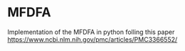 # MFDFA
Implementation of the MFDFA in python folling this paper https://www.ncbi.nlm.nih.gov/pmc/articles/PMC3366552/
